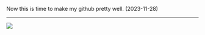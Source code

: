 
Now this is time to make my github pretty well. (2023-11-28)

---
<img src="https://img.shields.io/badge/flutter-02569B?style=for-the-badge&logo=Flutter&logoColor=skyblue">
